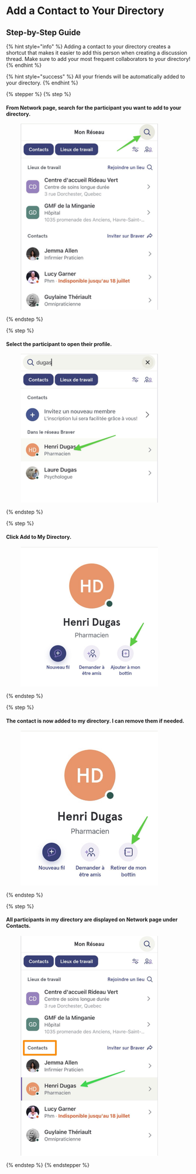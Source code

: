 # Add a Contact to Your Directory

## Step-by-Step Guide

{% hint style="info" %}
Adding a contact to your directory creates a shortcut that makes it easier to add this person when creating a discussion thread. Make sure to add your most frequent collaborators to your directory!
{% endhint %}

{% hint style="success" %}
All your friends will be automatically added to your directory.
{% endhint %}

{% stepper %}
{% step %}
#### From Network page, search for the participant you want to add to your directory.

<div align="left"><figure><img src="../../.gitbook/assets/ajouter-un-contact-a-votre-bottin - Step 1.jpeg" alt="" width="375"><figcaption></figcaption></figure></div>
{% endstep %}

{% step %}
#### Select the participant to open their profile.

<div align="left"><figure><img src="../../.gitbook/assets/ajouter-un-contact-a-votre-bottin - Step 2.jpeg" alt="" width="375"><figcaption></figcaption></figure></div>
{% endstep %}

{% step %}
#### Click Add to My Directory.

<div align="left"><figure><img src="../../.gitbook/assets/ajouter-un-contact-a-votre-bottin - Step 3.jpeg" alt="" width="375"><figcaption></figcaption></figure></div>
{% endstep %}

{% step %}
#### The contact is now added to my directory. I can remove them if needed.

<div align="left"><figure><img src="../../.gitbook/assets/ajouter-un-contact-a-votre-bottin - Step 4.jpeg" alt="" width="375"><figcaption></figcaption></figure></div>
{% endstep %}

{% step %}
#### All participants in my directory are displayed on Network page under Contacts.

<div align="left"><figure><img src="../../.gitbook/assets/ajouter-un-contact-a-votre-bottin - Step 5.jpeg" alt="" width="375"><figcaption></figcaption></figure></div>
{% endstep %}
{% endstepper %}
